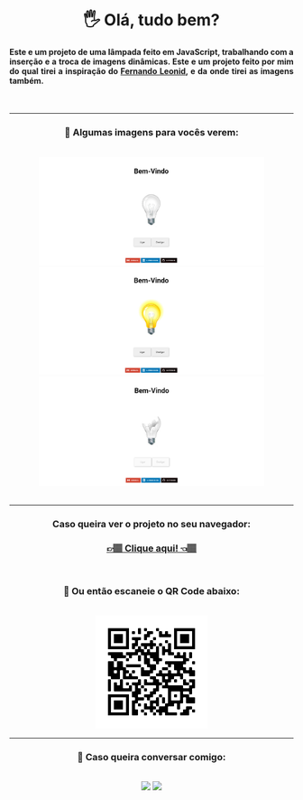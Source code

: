 <div align="center">
<h1> 🖐 Olá, tudo bem?</h1>
<h4 align="justify">Este e um projeto de uma lâmpada feito em JavaScript, trabalhando com a inserção e a troca de imagens dinâmicas. Este e um projeto feito por mim do qual tirei a inspiração do <a href="https://www.youtube.com/user/thekpta">Fernando Leonid</a>, e da onde tirei as imagens também.</h4><br>

<hr>

<h3> 📸 Algumas imagens para vocês verem:</h3><br>
<div align="center">
<img src="image/fotoprojeto1.png" alt="Foto do projeto" style="width: 400px;">
<img src="image/fotoprojeto2.png" alt="Foto do projeto" style="width: 400px;">
<img src="image/fotoprojeto3.png" alt="Foto do projeto" style="width: 400px;">
</div>
<br>

<hr>

<h3>Caso queira ver o projeto no seu navegador:</h3>
<h3><a href="https://hugocamposarimathea.github.io/lampada/"> 👉🏽 Clique aqui! 👈🏽 </a></h3><br>
<h3> 📱 Ou então escaneie o QR Code abaixo:</h3><br>
<center><img src="image/frame.png" style="width: 200px;"><br></center>

<hr>

<h3> 📧 Caso queira conversar comigo: </h3><br>
<a href="mailto: hugocamposarimathea@gmail.com"><img src="https://img.shields.io/badge/Gmail-D14836?style=for-the-badge&amp;logo=gmail&amp;logoColor=white" target="_blank"></a>
<a href="https://www.linkedin.com/in/hugocamposarimathea" target="_blank"><img src="https://img.shields.io/badge/-LinkedIn-%230077B5?style=for-the-badge&amp;logo=linkedin&amp;logoColor=white" target="_blank"></a>

</div>
